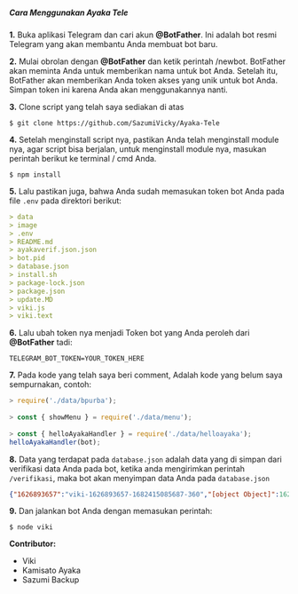 <h5> Cara Menggunakan Ayaka Tele</h5>

<p><b>1.</b> Buka aplikasi Telegram dan cari akun <b>@BotFather</b>. Ini adalah bot resmi Telegram yang akan membantu Anda membuat bot baru.</p>



<p><b>2.</b> Mulai obrolan dengan <b>@BotFather</b> dan ketik perintah /newbot. BotFather akan meminta Anda untuk memberikan nama untuk bot Anda. Setelah itu, BotFather akan memberikan Anda token akses yang unik untuk bot Anda. Simpan token ini karena Anda akan menggunakannya nanti.</p>



<p> <b>3.</b> Clone script yang telah saya sediakan di atas</p>

```
$ git clone https://github.com/SazumiVicky/Ayaka-Tele
```



<p><b>4.</b> Setelah menginstall script nya, pastikan Anda telah menginstall module nya, agar script bisa berjalan, untuk menginstall module nya, masukan perintah berikut ke terminal / cmd Anda.</p>

```
$ npm install
```
<p><b>5.</b> Lalu pastikan juga, bahwa Anda sudah memasukan token bot Anda pada file <code>.env</code> pada direktori berikut:</p>

```yaml
> data
> image
> .env
> README.md
> ayakaverif.json.json
> bot.pid
> database.json
> install.sh
> package-lock.json
> package.json
> update.MD
> viki.js
> viki.text
```
<p><b>6.</b> Lalu ubah token nya menjadi Token bot yang Anda peroleh dari <b>@BotFather</b> tadi:
  
```
TELEGRAM_BOT_TOKEN=YOUR_TOKEN_HERE
```
  
<p><b>7.</b> Pada kode yang telah saya beri comment, Adalah kode yang belum saya sempurnakan, contoh:
  
```javascript
> require('./data/bpurba');
  
> const { showMenu } = require('./data/menu');
  
> const { helloAyakaHandler } = require('./data/helloayaka');
helloAyakaHandler(bot);
```
<p><b>8.</b> Data yang terdapat pada <code>database.json</code> adalah data yang di simpan dari verifikasi data Anda pada bot, ketika anda mengirimkan perintah <code>/verifikasi</code>, maka bot akan menyimpan data Anda pada <code>database.json</code>

```json
{"1626893657":"viki-1626893657-1682415085687-360","[object Object]":1626893657,"5941228478":"viki-5941228478-1682328941731-180"}
```
<p><b>9.</b> Dan jalankan bot Anda dengan memasukan perintah:</p>

```
$ node viki
```

<b>Contributor:</b>

- Viki
- Kamisato Ayaka
- Sazumi Backup

